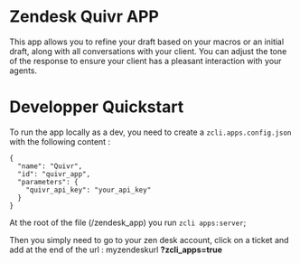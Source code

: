 # Zendesk Quivr APP

This app allows you to refine your draft based on your macros or an initial draft, along with all conversations with your client. You can adjust the tone of the response to ensure your client has a pleasant interaction with your agents.

# Developper Quickstart 
To run the app locally as a dev, you need to create a ```zcli.apps.config.json``` with the following content : 

```
{
  "name": "Quivr",
  "id": "quivr_app",
  "parameters": {
    "quivr_api_key": "your_api_key"
  }
}
```

At the root of the file (/zendesk_app) you run ```zcli apps:server```;

Then you simply need to go to your zen desk account, click on a ticket and add at the end of the url : myzendeskurl **?zcli_apps=true**



